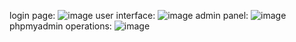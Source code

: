 login page:
![image](https://github.com/MewanPerera2001/grocery-store/assets/142411582/efa6a99b-9180-420e-9dd1-44c68996724b)
user interface:
![image](https://github.com/MewanPerera2001/grocery-store/assets/142411582/d9c8e64d-1952-484d-931b-ed4840f5c77d)
admin panel:
![image](https://github.com/MewanPerera2001/grocery-store/assets/142411582/661e395b-3d82-4afb-bed5-ebea97bdad21)
phpmyadmin operations:
![image](https://github.com/MewanPerera2001/grocery-store/assets/142411582/efa06300-60ce-47d1-a1e8-69b506dafda1)
